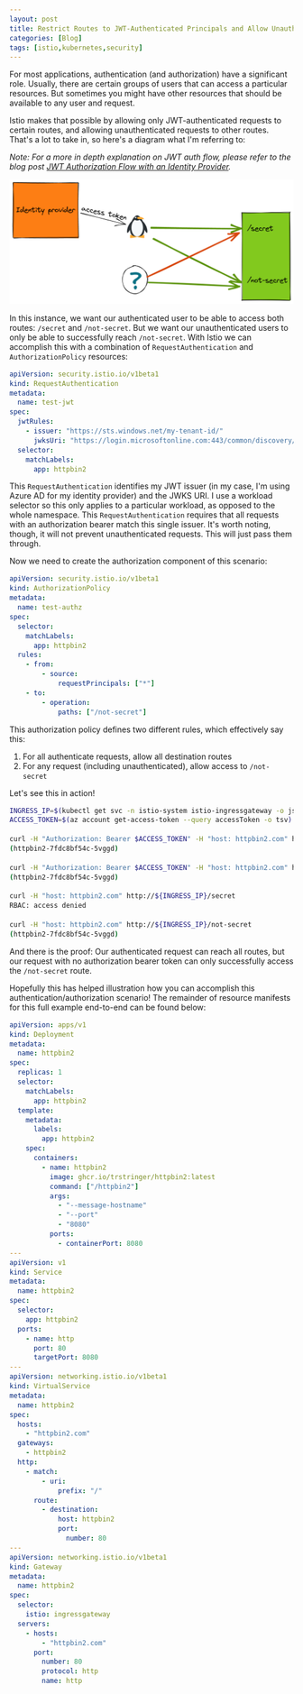 ```yaml
---
layout: post
title: Restrict Routes to JWT-Authenticated Principals and Allow Unauthenticated Requests to Other Routes
categories: [Blog]
tags: [istio,kubernetes,security]
---
```


For most applications, authentication (and authorization) have a significant role. Usually, there are certain groups of users that can access a particular resources. But sometimes you might have other resources that should be available to any user and request.

Istio makes that possible by allowing only JWT-authenticated requests to certain routes, and allowing unauthenticated requests to other routes. That's a lot to take in, so here's a diagram what I'm referring to:

*Note: For a more in depth explanation on JWT auth flow, please refer to the blog post [JWT Authorization Flow with an Identity Provider](https://trstringer.com/jwt-authz-identity-provider-flow/).*

![Auth diagram](../images/istio-authorization1.png)

In this instance, we want our authenticated user to be able to access both routes: `/secret` and `/not-secret`. But we want our unauthenticated users to only be able to successfully reach `/not-secret`. With Istio we can accomplish this with a combination of `RequestAuthentication` and `AuthorizationPolicy` resources:

```yaml
apiVersion: security.istio.io/v1beta1
kind: RequestAuthentication
metadata:
  name: test-jwt
spec:
  jwtRules:
    - issuer: "https://sts.windows.net/my-tenant-id/"
      jwksUri: "https://login.microsoftonline.com:443/common/discovery/v2.0/keys"
  selector:
    matchLabels:
      app: httpbin2
```

This `RequestAuthentication` identifies my JWT issuer (in my case, I'm using Azure AD for my identity provider) and the JWKS URI. I use a workload selector so this only applies to a particular workload, as opposed to the whole namespace. This `RequestAuthentication` requires that all requests with an authorization bearer match this single issuer. It's worth noting, though, it will not prevent unauthenticated requests. This will just pass them through.

Now we need to create the authorization component of this scenario:

```yaml
apiVersion: security.istio.io/v1beta1
kind: AuthorizationPolicy
metadata:
  name: test-authz
spec:
  selector:
    matchLabels:
      app: httpbin2
  rules:
    - from:
        - source:
            requestPrincipals: ["*"]
    - to:
        - operation:
            paths: ["/not-secret"]
```

This authorization policy defines two different rules, which effectively say this:

1. For all authenticate requests, allow all destination routes
1. For any request (including unauthenticated), allow access to `/not-secret`

Let's see this in action!

```bash
INGRESS_IP=$(kubectl get svc -n istio-system istio-ingressgateway -o jsonpath='{.status.loadBalancer.ingress[0].ip}')
ACCESS_TOKEN=$(az account get-access-token --query accessToken -o tsv)

curl -H "Authorization: Bearer $ACCESS_TOKEN" -H "host: httpbin2.com" http://${INGRESS_IP}/secret
(httpbin2-7fdc8bf54c-5vggd)

curl -H "Authorization: Bearer $ACCESS_TOKEN" -H "host: httpbin2.com" http://${INGRESS_IP}/not-secret
(httpbin2-7fdc8bf54c-5vggd)

curl -H "host: httpbin2.com" http://${INGRESS_IP}/secret
RBAC: access denied

curl -H "host: httpbin2.com" http://${INGRESS_IP}/not-secret
(httpbin2-7fdc8bf54c-5vggd)
```

And there is the proof: Our authenticated request can reach all routes, but our request with no authorization bearer token can only successfully access the `/not-secret` route.

Hopefully this has helped illustration how you can accomplish this authentication/authorization scenario! The remainder of resource manifests for this full example end-to-end can be found below:

```yaml
apiVersion: apps/v1
kind: Deployment
metadata:
  name: httpbin2
spec:
  replicas: 1
  selector:
    matchLabels:
      app: httpbin2
  template:
    metadata:
      labels:
        app: httpbin2
    spec:
      containers:
        - name: httpbin2
          image: ghcr.io/trstringer/httpbin2:latest
          command: ["/httpbin2"]
          args:
            - "--message-hostname"
            - "--port"
            - "8080"
          ports:
            - containerPort: 8080
---
apiVersion: v1
kind: Service
metadata:
  name: httpbin2
spec:
  selector:
    app: httpbin2
  ports:
    - name: http
      port: 80
      targetPort: 8080
---
apiVersion: networking.istio.io/v1beta1
kind: VirtualService
metadata:
  name: httpbin2
spec:
  hosts:
    - "httpbin2.com"
  gateways:
    - httpbin2
  http:
    - match:
        - uri:
            prefix: "/"
      route:
        - destination:
            host: httpbin2
            port:
              number: 80
---
apiVersion: networking.istio.io/v1beta1
kind: Gateway
metadata:
  name: httpbin2
spec:
  selector:
    istio: ingressgateway
  servers:
    - hosts:
        - "httpbin2.com"
      port:
        number: 80
        protocol: http
        name: http
```
